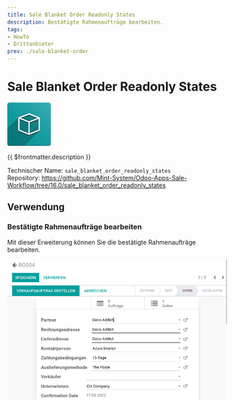 ```yaml
---
title: Sale Blanket Order Readonly States
description: Bestätigte Rahmenaufträge bearbeiten.
tags:
- HowTo
- Drittanbieter
prev: ./sale-blanket-order
---
```

# Sale Blanket Order Readonly States
![icon_oms_box](attachments/icon_oms_box.png)

{{ $frontmatter.description }}

Technischer Name: `sale_blanket_order_readonly_states`\
Repository: <https://github.com/Mint-System/Odoo-Apps-Sale-Workflow/tree/16.0/sale_blanket_order_readonly_states>

## Verwendung

### Bestätigte Rahmenaufträge bearbeiten

Mit dieser Erweiterung können Sie die bestätigte Rahmenaufträge bearbeiten.

![](attachments/Sale%20Blanket%20Order%20Readonly%20States.png)
